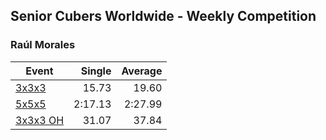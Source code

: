 ## Senior Cubers Worldwide - Weekly Competition
### Raúl Morales

| Event | Single | Average |
| -- | --: | --: |
| [3x3x3](raul_morales/333.md) | 15.73 | 19.60 |
| [5x5x5](raul_morales/555.md) | 2:17.13 | 2:27.99 |
| [3x3x3 OH](raul_morales/333oh.md) | 31.07 | 37.84 |

<!-- Global site tag (gtag.js) - Google Analytics -->
<script async src="https://www.googletagmanager.com/gtag/js?id=UA-86348435-3"></script>
<script>window.dataLayer = window.dataLayer || []; function gtag() {dataLayer.push(arguments);} gtag('js', new Date()); gtag('config', 'UA-86348435-3');</script>
